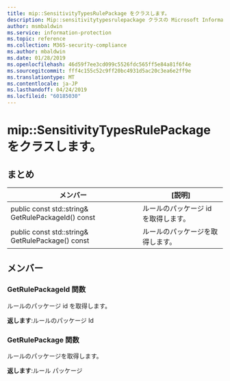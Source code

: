 ```yaml
---
title: mip::SensitivityTypesRulePackage をクラスします。
description: Mip::sensitivitytypesrulepackage クラスの Microsoft Information Protection (MIP) SDK について説明します。
author: msmbaldwin
ms.service: information-protection
ms.topic: reference
ms.collection: M365-security-compliance
ms.author: mbaldwin
ms.date: 01/28/2019
ms.openlocfilehash: 46d59f7ee3cd099c5526fdc565ff5e84a81f6f4e
ms.sourcegitcommit: fff4c155c52c9ff20bc4931d5ac20c3ea6e2ff9e
ms.translationtype: MT
ms.contentlocale: ja-JP
ms.lasthandoff: 04/24/2019
ms.locfileid: "60185030"
---
```

# <a name="class-mipsensitivitytypesrulepackage"></a>mip::SensitivityTypesRulePackage をクラスします。 
  
## <a name="summary"></a>まとめ
 メンバー                        | [説明]                                
--------------------------------|---------------------------------------------
public const std::string& GetRulePackageId() const  |  ルールのパッケージ id を取得します。
public const std::string& GetRulePackage() const  |  ルールのパッケージを取得します。
  
## <a name="members"></a>メンバー
  
### <a name="getrulepackageid-function"></a>GetRulePackageId 関数
ルールのパッケージ id を取得します。

  
**返します**:ルールのパッケージ Id
  
### <a name="getrulepackage-function"></a>GetRulePackage 関数
ルールのパッケージを取得します。

  
**返します**:ルール パッケージ